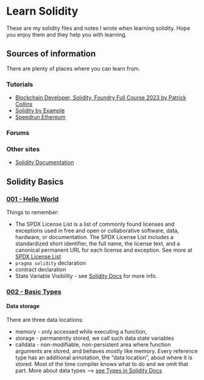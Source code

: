 # Learn Solidity

These are my solidity files and notes I wrote when learning solidity. Hope you enjoy them and they help you with learning.

## Sources of information
There are plenty of places where you can learn from. 

### Tutorials
 - [Blockchain Developer, Solidity, Foundry Full Course 2023 by Patrick Collins](https://youtube.com/playlist?list=PL4Rj_WH6yLgWe7TxankiqkrkVKXIwOP42&si=Q8mRN3O_ig8xAPDQ)
 - [Solidity by Example](https://solidity-by-example.org/)
 - [Speedrun Ethereum](https://speedrunethereum.com/)

### Forums

### Other sites
- [Solidity Documentation](https://docs.soliditylang.org/en/v0.8.21/)

## Solidity Basics

### [001 - Hello World](/Solidity%20Basics/001%20-%20Hello%20World.sol)
Things to remember:
- The SPDX License List is a list of commonly found licenses and exceptions used in free and open or collaborative software, data, hardware, or documentation. The SPDX License List includes a standardized short identifier, the full name, the license text, and a canonical permanent URL for each license and exception. See more at [SPDX License List](https://spdx.org/licenses/)
- ```pragma solidity``` declaration
- contract declaration
- State Variable Visibility - see [Solidity Docs](https://docs.soliditylang.org/en/latest/contracts.html#state-variable-visibility) for more info.

### [002 - Basic Types](/Solidity%20Basics/002%20-%20Basic%20types.sol)
#### Data storage
There are three data locations: 
- memory - only accessed while executing a function, 
- storage - permanently stored, we call such data state variables
- calldata - non-modifiable, non-persistent area where function arguments are stored, and behaves mostly like memory.
Every reference type has an additional annotation, the “data location”, about where it is stored. Most of the time compiler knows what to do and we omit that part.
More about data types --> [see Types in Solidity Docs](https://docs.soliditylang.org/en/v0.8.21/types.html)

